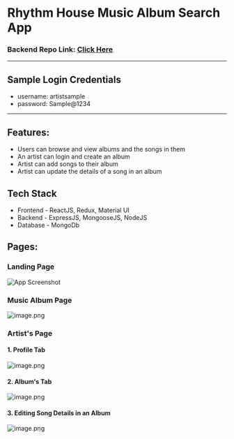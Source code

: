 # Rhythm House Music Album Search App

### Backend Repo Link: [Click Here](https://github.com/vcow10kar/rhythm-house-server)


<hr/>

## Sample Login Credentials

 - username: artistsample
 - password: Sample@1234

<hr/>

## Features:
- Users can browse and view albums and the songs in them
- An artist can login and create an album
- Artist can add songs to their album
- Artist can update the details of a song in an album

## Tech Stack
- Frontend - ReactJS, Redux, Material UI
- Backend - ExpressJS, MongooseJS, NodeJS
- Database - MongoDb

## Pages:

### Landing Page
![App Screenshot](https://cdn.hashnode.com/res/hashnode/image/upload/v1642685241662/aI3pgV7LY.png)

### Music Album Page
![image.png](https://cdn.hashnode.com/res/hashnode/image/upload/v1642685182126/kOn85NA23_.png)

### Artist's Page

#### 1. Profile Tab
![image.png](https://cdn.hashnode.com/res/hashnode/image/upload/v1642685288679/JoGRtiP58.png)

#### 2. Album's Tab
![image.png](https://cdn.hashnode.com/res/hashnode/image/upload/v1642685314289/INz1cgkvi.png)

#### 3. Editing Song Details in an Album
![image.png](https://cdn.hashnode.com/res/hashnode/image/upload/v1642685350037/HXbzooCqem.png)
